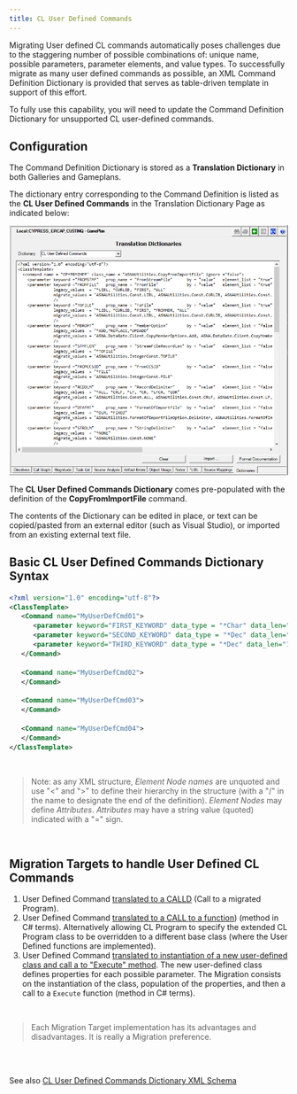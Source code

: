 ```yaml
---
title: CL User Defined Commands
---
```


Migrating User defined CL commands automatically poses challenges due to the staggering number of possible combinations of: unique name, possible parameters, parameter elements, and value types. To successfully migrate as many user defined commands as possible, an XML Command Definition Dictionary is provided that serves as table-driven template in support of this effort.

To fully use this capability, you will need to update the Command Definition Dictionary for unsupported CL user-defined commands.

## Configuration

The Command Definition Dictionary is stored as a **Translation Dictionary** in both Galleries and Gameplans.

The dictionary entry corresponding to the Command Definition is listed as the **CL User Defined Commands** in the Translation Dictionary Page as indicated below:

![CL User Defined Commands Dictionary](images/cl-user-def-dictionary.png)

The **CL User Defined Commands Dictionary** comes pre-populated with the definition of the **CopyFromImportFile** command.

The contents of the Dictionary can be edited in place, or text can be copied/pasted from an external editor (such as Visual Studio), or imported from an existing external text file.

## Basic CL User Defined Commands Dictionary Syntax

```xml
<?xml version="1.0" encoding="utf-8"?>
<ClassTemplate>
   <Command name="MyUserDefCmd01">  
      <parameter keyword="FIRST_KEYWORD" data_type = "*Char" data_len="10"/>
      <parameter keyword="SECOND_KEYWORD" data_type = "*Dec" data_len="10,2"/>
      <parameter keyword="THIRD_KEYWORD" data_type = "*Dec" data_len="10,2"/>
   </Command>

   <Command name="MyUserDefCmd02">  
   </Command>

   <Command name="MyUserDefCmd03">  
   </Command>

   <Command name="MyUserDefCmd04">  
   </Command>
</ClassTemplate>
```

<br>

>Note: as any XML structure, *Element Node names* are unquoted and use "<" and ">" to define their hierarchy in the structure (with a "/" in the name to designate the end of the definition). *Element Nodes* may define *Attributes*. *Attributes* may have a string value (quoted) indicated with a "=" sign.

<br>

## Migration Targets to handle User Defined CL Commands

1. User Defined Command [translated to a CALLD](/manuals/cocoon/cl-user-def-calld-to-program.html) (Call to a migrated Program).
2. User Defined Command [translated to a CALL to a function](/manuals/cocoon/cl-user-def-call-to-function.html)) (method in C# terms). Alternatively allowing CL Program to specify the extended CL Program class to be overridden to a different base class (where the User Defined functions are implemented).
3. User Defined Command [translated to instantiation of a new user-defined class and call a to "Execute" method](/manuals/cocoon/cl-user-def-call-to-execute-on-class.html). The new user-defined class defines properties for each possible parameter. The Migration consists on the instantiation of the class, population of the properties, and then a call to a `Execute` function (method in C# terms).

<br>

>Each Migration Target implementation has its advantages and disadvantages. It is really a Migration preference.

<br>
<br>

See also [CL User Defined Commands Dictionary XML Schema](/manuals/cocoon/cl-user-def-schema.html) 

